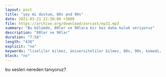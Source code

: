 ```yaml
---
layout: post
title: "şey mi dostum, 80s and 90s"
date: 2021-03-21 22:30:00 +3000
file: https://archive.org/download/zorcast/ep31.mp3
summary: "Bu bölümde, 80ler ve 90lara bir kez daha kulak veriyoruz"
description: "80ler ve 90lar"
duration: "7:58" 
length: "438"
explicit: "no" 
keywords: "liseliler bilmez, üniversiteliler bilmez, 80s, 90s, komedi, podcast"
block: "no" 
---
```




bu sesleri nereden tanıyoruz?